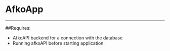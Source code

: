 # AfkoApp

---
##Requires: 

- AfkoAPI backend for a connection with the database
- Running afkoAPI before starting application. 

